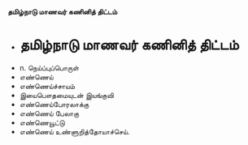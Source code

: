 **தமிழ்நாடு மாணவர் கணினித் திட்டம்**
- # தமிழ்நாடு மாணவர் கணினித் திட்டம்
- n. நெய்ப்புப்பொருள்
- எண்ணெய்
- எண்ணெய்ச்சாயம்
- இயைபௌதமையுடன் இயங்குவி
- எண்ணெய்போரலாக்கு
- எண்ணெய் பேலாகு
- எண்ணெயூட்டு
- எண்ணெய் உண்ளுறித்தோயாச்செய்.

